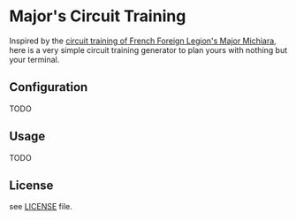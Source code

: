 # Major's Circuit Training

Inspired by the [circuit training of French Foreign Legion's Major Michiara](https://www.youtube.com/watch?v=wcitMZdgYIA), here is a very simple circuit training generator to plan yours with nothing but your terminal.

## Configuration
TODO

## Usage
TODO

## License
see [LICENSE](LICENSE) file.
